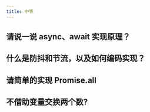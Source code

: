 ```yaml
---
title: 中等
---
```


## 请说一说 async、await 实现原理？

<Answer>

</Answer>

## 什么是防抖和节流，以及如何编码实现？

<Answer>

</Answer>

## 请简单的实现 Promise.all

<Answer>

</Answer>

## 不借助变量交换两个数?

<Answer>

</Answer>
